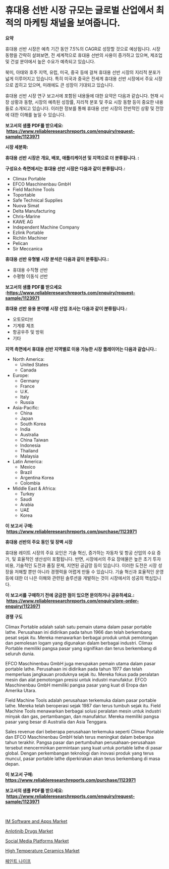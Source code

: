 <p><h1>휴대용 선반 시장 규모는 글로벌 산업에서 최적의 마케팅 채널을 보여줍니다.</h1></p><p><strong>요약</strong></p>
<p><p>휴대용 선반 시장은 예측 기간 동안 7.5%의 CAGR로 성장할 것으로 예상됩니다. 시장 동향을 간략히 살펴보면, 전 세계적으로 휴대용 선반의 사용이 증가하고 있으며, 제조업 및 건설 분야에서 높은 수요가 예측되고 있습니다.</p><p>북미, 아태와 호주 지역, 유럽, 미국, 중국 등에 걸쳐 휴대용 선반 시장의 지리적 분포가 넓게 이루어지고 있습니다. 특히 미국과 중국은 전세계 휴대용 선반 시장에서 주요 시장으로 꼽히고 있으며, 미래에도 큰 성장이 기대되고 있습니다.</p><p>휴대용 선반 시장 연구 보고서에 포함된 내용들에 대한 요약은 다음과 같습니다. 현재 시장 상황과 동향, 시장의 예측된 성장률, 지리적 분포 및 주요 시장 동향 등이 중요한 내용들로 소개되고 있습니다. 이러한 정보를 통해 휴대용 선반 시장의 전반적인 상황 및 전망에 대한 이해를 높일 수 있습니다.</p></p>
<p><strong>보고서의 샘플 PDF를 받으세요: &nbsp;<a href="https://www.reliableresearchreports.com/enquiry/request-sample/1123971">https://www.reliableresearchreports.com/enquiry/request-sample/1123971</a></strong></p>
<p><strong>시장 세분화:</strong></p>
<p><strong> 휴대용 선반 시장은 개요, 배포, 애플리케이션 및 지역으로 더 분류됩니다. :</strong></p>
<p><strong>구성요소 측면에서는 휴대용 선반 시장은 다음과 같이 분류됩니다.:</strong></p>
<p><ul><li>Climax Portable</li><li>EFCO Maschinenbau GmbH</li><li>Field Machine Tools</li><li>Toportable</li><li>Safe Technical Supplies</li><li>Nuova Simat</li><li>Delta Manufacturing</li><li>Chris-Marine</li><li>KAWE AG</li><li>Independent Machine Company</li><li>Ezlink Portable</li><li>Richlin Machiner</li><li>Pelican</li><li>Sir Meccanica</li></ul></p>
<p><strong> 휴대용 선반 유형별 시장 분석은 다음과 같이 분류됩니다.:</strong></p>
<p><ul><li>휴대용 수직형 선반</li><li>수평형 이동식 선반</li></ul></p>
<p><strong>보고서의 샘플 PDF를 받으세요 :<a href="https://www.reliableresearchreports.com/enquiry/request-sample/1123971">https://www.reliableresearchreports.com/enquiry/request-sample/1123971</a></strong></p>
<p><strong> 휴대용 선반 응용 분야별 시장 산업 조사는 다음과 같이 분류됩니다.:</strong></p>
<p><ul><li>오토모티브</li><li>기계류 제조</li><li>항공우주 및 방위</li><li>기타</li></ul></p>
<p><strong>지역 측면에서 휴대용 선반 지역별로 이용 가능한 시장 플레이어는 다음과 같습니다.:</strong></p>
<p><ul>
    <li>
        North America:
        <ul>
            <li>United States</li>
            <li>Canada</li>
        </ul>
    </li>
    <li>
        Europe:
        <ul>
            <li>Germany</li>
            <li>France</li>
            <li>U.K.</li>
            <li>Italy</li>
            <li>Russia</li>
        </ul>
    </li>
    <li>
        Asia-Pacific:
        <ul>
            <li>China</li>
            <li>Japan</li>
            <li>South Korea</li>
            <li>India</li>
            <li>Australia</li>
            <li>China Taiwan</li>
            <li>Indonesia</li>
            <li>Thailand</li>
            <li>Malaysia</li>
        </ul>
    </li>
    <li>
        Latin America:
        <ul>
            <li>Mexico</li>
            <li>Brazil</li>
            <li>Argentina Korea</li>
            <li>Colombia</li>
        </ul>
    </li>
    <li>
        Middle East & Africa:
        <ul>
            <li>Turkey</li>
            <li>Saudi</li>
            <li>Arabia</li>
            <li>UAE</li>
            <li>Korea</li>
        </ul>
    </li>
    </ul></p>
<p><strong>이 보고서 구매: &nbsp;<a href="https://www.reliableresearchreports.com/purchase/1123971">https://www.reliableresearchreports.com/purchase/1123971</a></strong></p>
<p><strong>휴대용 선반의 주요 동인 및 장벽 시장</strong></p>
<p><p>휴대용 레이트 시장의 주요 요인은 기술 혁신, 증가하는 자동차 및 항공 산업의 수요 증가, 및 효율적인 생산성이 포함됩니다. 반면, 시장에서의 주요 장애물은 높은 초기 투자 비용, 기술적인 도전과 품질 문제, 지연된 공급망 등이 있습니다. 이러한 도전은 시장 성장을 저해할 뿐만 아니라 경쟁력을 어렵게 만들 수 있습니다. 기술 혁신과 효율적인 운영 등에 대한 더 나은 이해와 관련된 솔루션을 개발하는 것이 시장에서의 성공의 핵심입니다.</p></p>
<p><strong>이 보고서를 구매하기 전에 궁금한 점이 있으면 문의하거나 공유하세요.: &nbsp;<a href="https://www.reliableresearchreports.com/enquiry/pre-order-enquiry/1123971">https://www.reliableresearchreports.com/enquiry/pre-order-enquiry/1123971</a></strong></p>
<p><strong>경쟁 구도</strong></p>
<p><p>Climax Portable adalah salah satu pemain utama dalam pasar portable lathe. Perusahaan ini didirikan pada tahun 1966 dan telah berkembang pesat sejak itu. Mereka menawarkan berbagai produk untuk pemotongan dan pemolesan logam yang digunakan dalam berbagai industri. Climax Portable memiliki pangsa pasar yang signifikan dan terus berkembang di seluruh dunia.</p><p>EFCO Maschinenbau GmbH juga merupakan pemain utama dalam pasar portable lathe. Perusahaan ini didirikan pada tahun 1977 dan telah memperluas jangkauan produknya sejak itu. Mereka fokus pada peralatan mesin dan alat pemotongan presisi untuk industri manufaktur. EFCO Maschinenbau GmbH memiliki pangsa pasar yang kuat di Eropa dan Amerika Utara.</p><p>Field Machine Tools adalah perusahaan terkemuka dalam pasar portable lathe. Mereka telah beroperasi sejak 1987 dan terus tumbuh sejak itu. Field Machine Tools menawarkan berbagai solusi peralatan mesin untuk industri minyak dan gas, pertambangan, dan manufaktur. Mereka memiliki pangsa pasar yang besar di Australia dan Asia Tenggara.</p><p>Sales revenue dari beberapa perusahaan terkemuka seperti Climax Portable dan EFCO Maschinenbau GmbH telah terus meningkat dalam beberapa tahun terakhir. Pangsa pasar dan pertumbuhan perusahaan-perusahaan tersebut mencerminkan permintaan yang kuat untuk portable lathe di pasar global. Dengan perkembangan teknologi dan inovasi produk yang terus muncul, pasar portable lathe diperkirakan akan terus berkembang di masa depan.</p></p>
<p><strong>이 보고서 구매: &nbsp; <a href="https://www.reliableresearchreports.com/purchase/1123971">https://www.reliableresearchreports.com/purchase/1123971</a></strong></p>
<p><strong>보고서의 샘플 PDF를 받으세요: &nbsp;<a href="https://www.reliableresearchreports.com/enquiry/request-sample/1123971">https://www.reliableresearchreports.com/enquiry/request-sample/1123971</a></strong><strong></strong></p>
<p>&nbsp;</p>
<p><p><a href="https://view.publitas.com/reportprime-1/im-software-and-apps-market-size-focuses-on-market-dynamics-in-depth-analysis-and-future-projections-of-its-market-forecasted-for-period-from-2023-to-2030/">IM Software and Apps Market</a></p><p><a href="https://issuu.com/reportprime-2/docs/anlotinib-drugs-market-size-2030.pptx">Anlotinib Drugs Market</a></p><p><a href="https://view.publitas.com/reportprime-1/social-media-platforms-market-size-and-examines-its-market-scope-with-a-primary-focus-on-growth-opportunities-and-forecasted-trends-spanning-from-2023-to-2030/">Social Media Platforms Market</a></p><p><a href="https://github.com/CliffMedina6/Market-Research-Report-List-3/blob/main/high-temperature-ceramics-market.md">High Temperature Ceramics Market</a></p><p><a href="https://github.com/oajzkywllm460/Market-Research-Report-List-1/blob/main/3896632189858.md">페인트 나이프</a></p></p>
